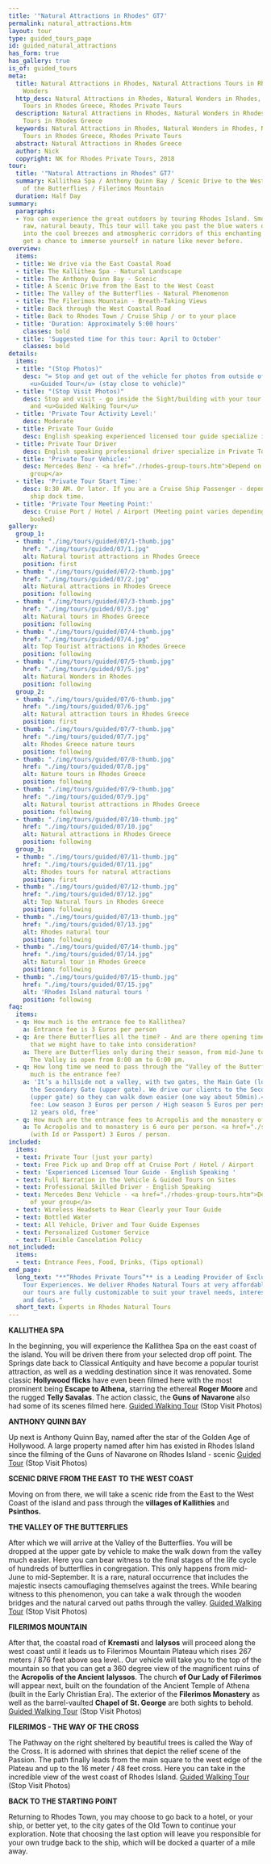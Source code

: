```yaml
---
title: '"Natural Attractions in Rhodes" GT7'
permalink: natural_attractions.htm
layout: tour
type: guided_tours_page
id: guided_natural_attractions
has_form: true
has_gallery: true
is_of: guided_tours
meta:
  title: Natural Attractions in Rhodes, Natural Attractions Tours in Rhodes, Natural
    Wonders
  http_desc: Natural Attractions in Rhodes, Natural Wonders in Rhodes, Natural Attractions
    Tours in Rhodes Greece, Rhodes Private Tours
  description: Natural Attractions in Rhodes, Natural Wonders in Rhodes, Natural Attractions
    Tours in Rhodes Greece
  keywords: Natural Attractions in Rhodes, Natural Wonders in Rhodes, Natural Attractions
    Tours in Rhodes Greece, Rhodes Private Tours
  abstract: Natural Attractions in Rhodes Greece
  author: Nick
  copyright: NK for Rhodes Private Tours, 2018
tour:
  title: '"Natural Attractions in Rhodes" GT7'
  summary: Kallithea Spa / Anthony Quinn Bay / Scenic Drive to the West Coast / Valley
    of the Butterflies / Filerimos Mountain
  duration: Half Day
summary:
  paragraphs:
  - You can experience the great outdoors by touring Rhodes Island. Smouldering with
    raw, natural beauty, This tour will take you past the blue waters of the sea and
    into the cool breezes and atmospheric corridors of this enchanting island. You’ll
    get a chance to immerse yourself in nature like never before.
overview:
  items:
  - title: We drive via the East Coastal Road
  - title: The Kallithea Spa - Natural Landscape
  - title: The Anthony Quinn Bay - Scenic
  - title: A Scenic Drive from the East to the West Coast
  - title: The Valley of the Butterflies - Natural Phenomenon
  - title: The Filerimos Mountain - Breath-Taking Views
  - title: Back through the West Coastal Road
  - title: Back to Rhodes Town / Cruise Ship / or to your place
  - title: 'Duration: Approximately 5:00 hours'
    classes: bold
  - title: 'Suggested time for this tour: April to October'
    classes: bold
details:
  items:
  - title: "(Stop Photos)"
    desc: "= Stop and get out of the vehicle for photos from outside of the Sight/Building
      <u>Guided Tour</u> (stay close to vehicle)"
  - title: "(Stop Visit Photos)"
    desc: Stop and visit - go inside the Sight/building with your tour guide for photos
      and <u>Guided Walking Tour</u>
  - title: 'Private Tour Activity Level:'
    desc: Moderate
  - title: Private Tour Guide
    desc: English speaking experienced licensed tour guide specialize in Private Tours
  - title: Private Tour Driver
    desc: English speaking professional driver specialize in Private Tours
  - title: 'Private Tour Vehicle:'
    desc: Mercedes Benz - <a href="./rhodes-group-tours.htm">Depend on the size of your
      group</a>
  - title: 'Private Tour Start Time:'
    desc: 8:30 AM. Or later. If you are a Cruise Ship Passenger - depend on your cruise
      ship dock time.
  - title: 'Private Tour Meeting Point:'
    desc: Cruise Port / Hotel / Airport (Meeting point varies depending on option
      booked)
gallery:
  group_1:
  - thumb: "./img/tours/guided/07/1-thumb.jpg"
    href: "./img/tours/guided/07/1.jpg"
    alt: Natural tourist attractions in Rhodes Greece
    position: first
  - thumb: "./img/tours/guided/07/2-thumb.jpg"
    href: "./img/tours/guided/07/2.jpg"
    alt: Natural attractions in Rhodes Greece
    position: following
  - thumb: "./img/tours/guided/07/3-thumb.jpg"
    href: "./img/tours/guided/07/3.jpg"
    alt: Natural tours in Rhodes Greece
    position: following
  - thumb: "./img/tours/guided/07/4-thumb.jpg"
    href: "./img/tours/guided/07/4.jpg"
    alt: Top Tourist attractions in Rhodes Greece
    position: following
  - thumb: "./img/tours/guided/07/5-thumb.jpg"
    href: "./img/tours/guided/07/5.jpg"
    alt: Natural Wonders in Rhodes
    position: following
  group_2:
  - thumb: "./img/tours/guided/07/6-thumb.jpg"
    href: "./img/tours/guided/07/6.jpg"
    alt: Natural attraction tours in Rhodes Greece
    position: first
  - thumb: "./img/tours/guided/07/7-thumb.jpg"
    href: "./img/tours/guided/07/7.jpg"
    alt: Rhodes Greece nature tours
    position: following
  - thumb: "./img/tours/guided/07/8-thumb.jpg"
    href: "./img/tours/guided/07/8.jpg"
    alt: Nature tours in Rhodes Greece
    position: following
  - thumb: "./img/tours/guided/07/9-thumb.jpg"
    href: "./img/tours/guided/07/9.jpg"
    alt: Natural tourist attractions in Rhodes Greece
    position: following
  - thumb: "./img/tours/guided/07/10-thumb.jpg"
    href: "./img/tours/guided/07/10.jpg"
    alt: Natural attractions in Rhodes Greece
    position: following
  group_3:
  - thumb: "./img/tours/guided/07/11-thumb.jpg"
    href: "./img/tours/guided/07/11.jpg"
    alt: Rhodes tours for natural attractions
    position: first
  - thumb: "./img/tours/guided/07/12-thumb.jpg"
    href: "./img/tours/guided/07/12.jpg"
    alt: Top Natural Tours in Rhodes Greece
    position: following
  - thumb: "./img/tours/guided/07/13-thumb.jpg"
    href: "./img/tours/guided/07/13.jpg"
    alt: Rhodes natural tour
    position: following
  - thumb: "./img/tours/guided/07/14-thumb.jpg"
    href: "./img/tours/guided/07/14.jpg"
    alt: Natural tour in Rhodes Greece
    position: following
  - thumb: "./img/tours/guided/07/15-thumb.jpg"
    href: "./img/tours/guided/07/15.jpg"
    alt: 'Rhodes Island natural tours '
    position: following
faq:
  items:
  - q: How much is the entrance fee to Kallithea?
    a: Entrance fee is 3 Euros per person
  - q: Are there Butterflies all the time? - And are there opening times there too
      that we might have to take into consideration?
    a: There are Butterflies only during their season, from mid-June to mid-September.
      The Valley is open from 8:00 am to 6:00 pm.
  - q: How long time we need to pass through the "Valley of the Butterflies"? How
      much is the entrance fee?
    a: 'It’s a hillside not a valley, with two gates, the Main Gate (lower gate) and
      the Secondary Gate (upper gate). We drive our clients to the Secondary Gate
      (upper gate) so they can walk down easier (one way about 50min).<br>Entrance
      fee: Low season 3 Euros per person / High season 5 Euros per person / kids under
      12 years old, free'
  - q: How much are the entrance fees to Acropolis and the monastery of Ialyssos?
    a: To Acropolis and to monastery is 6 euro per person. <a href="./senior-citizens-tours-in-rhodes.htm">Seniors</a>
      (with Id or Passport) 3 Euros / person.
included:
  items:
  - text: Private Tour (just your party)
  - text: Free Pick up and Drop off at Cruise Port / Hotel / Airport
  - text: 'Experienced Licensed Tour Guide - English Speaking '
  - text: Full Narration in the Vehicle & Guided Tours on Sites
  - text: Professional Skilled Driver - English Speaking
  - text: Mercedes Benz Vehicle - <a href="./rhodes-group-tours.htm">Depend on the size
      of your group</a>
  - text: Wireless Headsets to Hear Clearly your Tour Guide
  - text: Bottled Water
  - text: All Vehicle, Driver and Tour Guide Expenses
  - text: Personalized Customer Service
  - text: Flexible Cancelation Policy
not_included:
  items:
  - text: Entrance Fees, Food, Drinks, (Tips optional)
end_page:
  long_text: "**“Rhodes Private Tours”** is a Leading Provider of Exclusive and Personalized
    Tour Experiences. We deliver Rhodes Natural Tours at very affordable rates. All
    our tours are fully customizable to suit your travel needs, interests, schedules,
    and dates."
  short_text: Experts in Rhodes Natural Tours
---
```


**KALLITHEA SPA**

In the beginning, you will experience the Kallithea Spa on the east coast of the island. You will be driven there from your selected drop off point. The Springs date back to Classical Antiquity and have become a popular tourist attraction, as well as a wedding destination since it was renovated.   Some classic **Hollywood flicks** have even been filmed here with the most prominent being **Escape to Athena,** starring the ethereal **Roger Moore** and the rugged **Telly Savalas**. The action classic, the **Guns of Navarone** also had some of its scenes filmed here. <u>Guided Walking Tour</u> (Stop Visit Photos)

**ANTHONY QUINN BAY**

Up next is Anthony Quinn Bay, named after the star of the Golden Age of Hollywood. A large property named after him has existed in Rhodes Island since the filming of the Guns of Navarone on Rhodes Island - scenic <u>Guided Tour</u> (Stop Visit Photos)

**SCENIC DRIVE FROM THE EAST TO THE WEST COAST**

Moving on from there, we will take a scenic ride from the East to the West Coast of the island and pass through the **villages of Kallithies** and **Psinthos.**

**THE VALLEY OF THE BUTTERFLIES**

After which we will arrive at the Valley of the Butterflies. You will be dropped at the upper gate by vehicle to make the walk down from the valley much easier. Here you can bear witness to the final stages of the life cycle of hundreds of butterflies in congregation. This only happens from mid-June to mid-September. It is a rare, natural occurrence that includes the majestic insects camouflaging themselves against the trees. While bearing witness to this phenomenon, you can take a walk through the wooden bridges and the natural carved out paths through the valley. <u>Guided Walking Tour</u> (Stop Visit Photos)

**FILERIMOS MOUNTAIN**

After that, the coastal road of **Kremasti** and **Ialysos** will proceed along the west coast until it leads us to Filerimos Mountain Plateau which rises 267 meters / 876 feet above sea level.. Our vehicle will take you to the top of the mountain so that you can get a 360 degree view of the magnificent ruins of the **Acropolis** **of the Ancient** **Ialyssos**.  The church **of Our Lady** **of Filerimos** will appear next, built on the foundation of the Ancient Temple of Athena (built in the Early Christian Era). The exterior of the **Filerimos Monastery** as well as the barrel-vaulted **Chapel of St. George** are both sights to behold. <u>Guided Walking Tour</u> (Stop Visit Photos)

**FILERIMOS - THE WAY OF THE CROSS**

The Pathway on the right sheltered by beautiful trees is called the Way of the Cross. It is adorned with shrines that depict the relief scene of the Passion. The path finally leads from the main square to the west edge of the Plateau and up to the 16 meter / 48 feet cross. Here you can take in the incredible view of the west coast of Rhodes Island. <u>Guided Walking Tour</u> (Stop Visit Photos)

**BACK TO THE STARTING POINT**

Returning to Rhodes Town, you may choose to go back to a hotel, or your ship, or better yet, to the city gates of the Old Town to continue your exploration. Note that choosing the last option will leave you responsible for your own trudge back to the ship, which will be docked a quarter of a mile away.